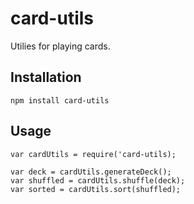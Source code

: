 # card-utils
Utilies for playing cards.


## Installation

    npm install card-utils
  
## Usage

    var cardUtils = require('card-utils);
  
    var deck = cardUtils.generateDeck();
    var shuffled = cardUtils.shuffle(deck);
    var sorted = cardUtils.sort(shuffled);
